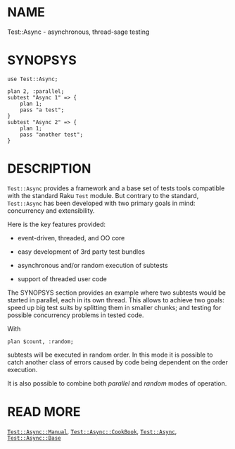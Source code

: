 NAME
====

Test::Async - asynchronous, thread-sage testing

SYNOPSYS
========

    use Test::Async;

    plan 2, :parallel;
    subtest "Async 1" => {
        plan 1;
        pass "a test";
    }
    subtest "Async 2" => {
        plan 1;
        pass "another test";
    }

DESCRIPTION
===========

`Test::Async` provides a framework and a base set of tests tools compatible with the standard Raku `Test` module. But contrary to the standard, `Test::Async` has been developed with two primary goals in mind: concurrency and extensibility.

Here is the key features provided:

  * event-driven, threaded, and OO core

  * easy development of 3rd party test bundles

  * asynchronous and/or random execution of subtests

  * support of threaded user code

The SYNOPSYS section provides an example where two subtests would be started in parallel, each in its own thread. This allows to achieve two goals: speed up big test suits by splitting them in smaller chunks; and testing for possible concurrency problems in tested code.

With

    plan $count, :random;

subtests will be executed in random order. In this mode it is possible to catch another class of errors caused by code being dependent on the order execution.

It is also possible to combine both *parallel* and *random* modes of operation.

READ MORE
=========

[`Test::Async::Manual`](https://github.com/vrurg/raku-Test-Async/blob/v0.0.11/docs/md/Test/Async/Manual.md), [`Test::Async::CookBook`](https://github.com/vrurg/raku-Test-Async/blob/v0.0.11/docs/md/Test/Async/CookBook.md), [`Test::Async`](https://github.com/vrurg/raku-Test-Async/blob/v0.0.11/docs/md/Test/Async.md), [`Test::Async::Base`](https://github.com/vrurg/raku-Test-Async/blob/v0.0.11/docs/md/Test/Async/Base.md)


